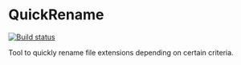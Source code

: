 # QuickRename

[![Build status](https://ci.appveyor.com/api/projects/status/828ihj69ma69fanb/branch/master?svg=true)](https://ci.appveyor.com/project/SebastianBecker2/quickrename/branch/master)

Tool to quickly rename file extensions depending on certain criteria.
